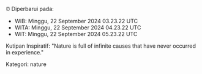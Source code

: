 ⏰ Diperbarui pada:
- WIB: Minggu, 22 September 2024 03.23.22 UTC
- WITA: Minggu, 22 September 2024 04.23.22 UTC
- WIT: Minggu, 22 September 2024 05.23.22 UTC

Kutipan Inspiratif:
"Nature is full of infinite causes that have never occurred in experience."


Kategori: nature

